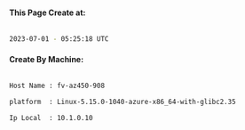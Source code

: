 
   
#### This Page Create at:

```bash

2023-07-01 - 05:25:18 UTC

```

#### Create By Machine:

```bash

Host Name : fv-az450-908

platform  : Linux-5.15.0-1040-azure-x86_64-with-glibc2.35

Ip Local  : 10.1.0.10

```

